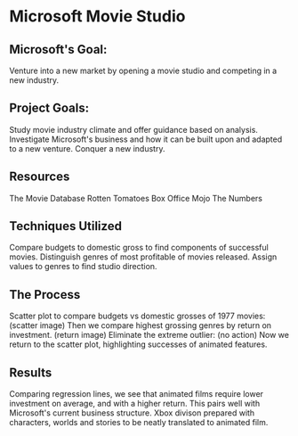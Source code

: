 # Microsoft Movie Studio
 
## Microsoft's Goal:

Venture into a new market by opening a movie studio and competing in a new industry.

## Project Goals:

Study movie industry climate and offer guidance based on analysis.
Investigate Microsoft's business and how it can be built upon and adapted to a new venture.
Conquer a new industry.

## Resources

The Movie Database
Rotten Tomatoes
Box Office Mojo
The Numbers

## Techniques Utilized

Compare budgets to domestic gross to find components of successful movies.
Distinguish genres of most profitable of movies released.
Assign values to genres to find studio direction.

## The Process

Scatter plot to compare budgets vs domestic grosses of 1977 movies:
(scatter image)
Then we compare highest grossing genres by return on investment.
(return image)
Eliminate the extreme outlier:
(no action)
Now we return to the scatter plot, highlighting successes of animated features.

## Results

Comparing regression lines, we see that animated films require lower investment on average, and with a higher return.
This pairs well with Microsoft's current business structure.
Xbox divison prepared with characters, worlds and stories to be neatly translated to animated film.